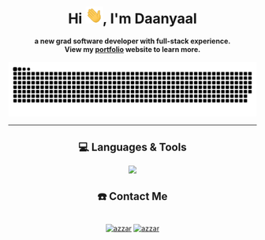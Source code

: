 <div align="center">
<h1 align="center">Hi <img width="35" src="https://github.com/1999AZZAR/1999AZZAR/blob/main/resources/img/waving.gif">, I'm Daanyaal</h1>
<h4 align="center">a new grad software developer with full-stack experience. <br>View my <a href="https://daanyaaltahir.com/" target="_blank">portfolio</a> website to learn more.</h4>
</div>

<div align="center">
  <a href="https://1999azzar.github.io/1999AZZAR/">
  <img  src="https://github.com/1999AZZAR/1999AZZAR/blob/main/resources/img/grid-snake.svg"
       alt="snake" /></a>
</div>

-----
<div>
<h2 align="center">💻 Languages & Tools</h3>
<p align="center">
  <a href="https://skillicons.dev">
    <img src="https://skillicons.dev/icons?i=react,redux,angular,vue,js,ts,html,css,scss,nextjs,nodejs,py,django,flask,spring,aws,bootstrap,c,cpp,css,docker,dynamodb,express,java,kotlin,swift,linux,mongodb,postgres,mysql,tailwind,regex,webpack,kubernetes,git,figma,flutter,vscode&perline=14" />
  </a>
</p>
</div>
</details>

<div>
    <h2 align="center">☎️ Contact Me</h2>
    <p align="center">
      <br/>
      <a href="https://www.linkedin.com/in/daanyaal-tahir-2485111b7/" target="blank"><img align="center"
         src="https://img.shields.io/badge/linkedin-%231DA1F2.svg?style=for-the-badge&logo=linkedin&logoColor=white"
         alt="azzar" height="30"/></a>
      <a href="mailto:tahir.daanyaal@gmail.com" target="blank"><img align="center"
         src="https://img.shields.io/badge/gmail-EA4335.svg?style=for-the-badge&logo=gmail&logoColor=white"
         alt="azzar" height="30"/></a>
    </p>
</div>
</details>


  



